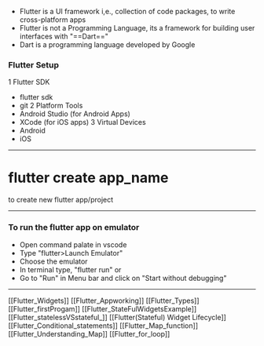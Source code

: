 * Flutter is a UI framework i,e., collection of code packages, to write cross-platform apps
* Flutter is not a Programming Language, its a framework for building user interfaces with "==Dart=="
* Dart is a programming language developed by Google

### Flutter Setup
1 Flutter SDK
* flutter sdk
* git
2 Platform Tools
* Android Studio (for Android Apps)
* XCode (for iOS apps)
3 Virtual Devices
* Android 
* iOS
___
# flutter create app_name
to create new flutter app/project
___
### To run the flutter app on emulator
* Open command palate in vscode
* Type "flutter>Launch Emulator"
* Choose the emulator
* In terminal type, "flutter run"
					or
* Go to "Run" in Menu bar and click on "Start without debugging"

___
[[Flutter_Widgets]]
[[Flutter_Appworking]]
[[Flutter_Types]]
[[Flutter_firstProgam]]
[[Flutter_StateFulWidgetsExample]]
[[Flutter_statelessVSstateful_]]
[[Flutter(Stateful) Widget Lifecycle]]
[[Flutter_Conditional_statements]]
[[Flutter_Map_function]]
[[Flutter_Understanding_Map]]
[[Flutter_for_loop]]